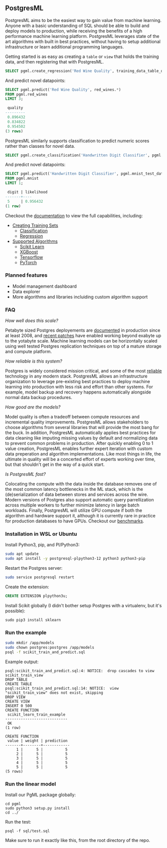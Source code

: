 ## PostgresML

PostgresML aims to be the easiest way to gain value from machine learning. Anyone with a basic understanding of SQL should be able to build and deploy models to production, while receiving the benefits of a high performance machine learning platform. PostgresML leverages state of the art algorithms with built in best practices, without having to setup additional infrastructure or learn additional programming languages. 

Getting started is as easy as creating a `table` or `view` that holds the training data, and then registering that with PostgresML. 

```sql
SELECT pgml.create_regression('Red Wine Quality', training_data_table_or_view_name, label_column_name);
```

And predict novel datapoints:

```sql
SELECT pgml.predict('Red Wine Quality', red_wines.*)
FROM pgml.red_wines
LIMIT 3;

 quality 
---------
 0.896432
 0.834822
 0.954502
(3 rows)
```

PostgresML similarly supports classification to predict numeric scores rather than classes for novel data.

```sql
SELECT pgml.create_classification('Handwritten Digit Classifier', pgml.mnist_training_data, label_column_name);
```

And predict novel datapoints:

```sql
SELECT pgml.predict('Handwritten Digit Classifier', pgml.mnist_test_data.*)
FROM pgml.mnist
LIMIT 1;

 digit | likelihood
-------+----
 5     | 0.956432
(1 row)
```

Checkout the [documentation](https://TODO) to view the full capabilities, including:
- [Creating Training Sets](https://TODO)
    - [Classification](https://TODO)
    - [Regression](https://TODO)
- [Supported Algorithms](https://TODO)
    - [Scikit Learn](https://TODO)
    - [XGBoost](https://TODO)
    - [Tensorflow](https://TODO)
    - [PyTorch](https://TODO)

### Planned features
- Model management dashboard
- Data explorer
- More algorithms and libraries incluiding custom algorithm support


### FAQ

*How well does this scale?*

Petabyte sized Postgres deployements are [documented](https://www.computerworld.com/article/2535825/size-matters--yahoo-claims-2-petabyte-database-is-world-s-biggest--busiest.html) in production since at least 2008, and [recent patches](https://www.2ndquadrant.com/en/blog/postgresql-maximum-table-size/) have enabled working beyond exabyte up to the yotabyte scale. Machine learning models can be horizontally scaled using well tested Postgres replication techniques on top of a mature storage and compute platform.

*How reliable is this system?*

Postgres is widely considered mission critical, and some of the most [reliable](https://www.postgresql.org/docs/current/wal-reliability.html) technology in any modern stack. PostgresML allows an infrastructure organization to leverage pre-existing best practices to deploy machine learning into production with less risk and effort than other systems. For example, model backup and recovery happens automatically alongside normal data backup procedures.

*How good are the models?*

Model quality is often a tradeoff between compute resources and incremental quality improvements. PostgresML allows stakeholders to choose algorithms from several libraries that will provide the most bang for the buck. In addition, PostgresML automatically applies best practices for data cleaning like imputing missing values by default and normalizing data to prevent common problems in production. After quickly enabling 0 to 1 value creation, PostgresML enables further expert iteration with custom data preperation and algorithm implementations. Like most things in life, the ultimate in quality will be a concerted effort of experts working over time, but that shouldn't get in the way of a quick start.

*Is PostgresML fast?*

Colocating the compute with the data inside the database removes one of the most common latency bottlenecks in the ML stack, which is the (de)serialization of data between stores and services across the wire. Modern versions of Postgres also support automatic query parrellization across multiple workers to further minimize latency in large batch workloads. Finally, PostgresML will utilize GPU compute if both the algorithm and hardware support it, although it is currently rare in practice for production databases to have GPUs. Checkout our [benchmarks](https://todo).



### Installation in WSL or Ubuntu

Install Python3, pip, and Pl/Python3:

```bash
sudo apt update
sudo apt install -y postgresql-plpython3-12 python3 python3-pip
```

Restart the Postgres server:

```bash
sudo service postgresql restart
```

Create the extension:

```sql
CREATE EXTENSION plpython3u;
```

Install Scikit globally (I didn't bother setup Postgres with a virtualenv, but it's possible):

```
sudo pip3 install sklearn
```

### Run the example

```bash
sudo mkdir /app/models
sudo chown postgres:postgres /app/models
psql -f scikit_train_and_predict.sql
```

Example output:

```
psql:scikit_train_and_predict.sql:4: NOTICE:  drop cascades to view scikit_train_view
DROP TABLE
CREATE TABLE
psql:scikit_train_and_predict.sql:14: NOTICE:  view "scikit_train_view" does not exist, skipping
DROP VIEW
CREATE VIEW
INSERT 0 500
CREATE FUNCTION
 scikit_learn_train_example
----------------------------
 OK
(1 row)

CREATE FUNCTION
 value | weight | prediction
-------+--------+------------
     1 |      5 |          5
     2 |      5 |          5
     3 |      5 |          5
     4 |      5 |          5
     5 |      5 |          5
(5 rows)
```

### Run the linear model

Install our PgML package globally:

```
cd pgml
sudo python3 setup.py install
cd ../
```

Run the test:

```
psql -f sql/test.sql
```

Make sure to run it exactly like this, from the root directory of the repo.
